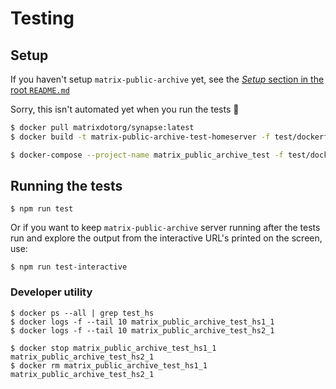 # Testing

## Setup

If you haven't setup `matrix-public-archive` yet, see the [_Setup_ section in the root `README.md`](../README.md#setup)

Sorry, this isn't automated yet when you run the tests 🙇

```sh
$ docker pull matrixdotorg/synapse:latest
$ docker build -t matrix-public-archive-test-homeserver -f test/dockerfiles/Synapse.Dockerfile test/dockerfiles/

$ docker-compose --project-name matrix_public_archive_test -f test/docker-compose.yml up -d --no-recreate
```

## Running the tests

```
$ npm run test
```

Or if you want to keep `matrix-public-archive` server running after the tests run and explore the output from the interactive URL's printed on the screen, use:

```
$ npm run test-interactive
```

### Developer utility

```
$ docker ps --all | grep test_hs
$ docker logs -f --tail 10 matrix_public_archive_test_hs1_1
$ docker logs -f --tail 10 matrix_public_archive_test_hs2_1

$ docker stop matrix_public_archive_test_hs1_1 matrix_public_archive_test_hs2_1
$ docker rm matrix_public_archive_test_hs1_1 matrix_public_archive_test_hs2_1
```
